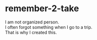 # remember-2-take
I am not organized person.
<br>
I often forgot something when I go to a trip.
<br>
That is why I created this.
